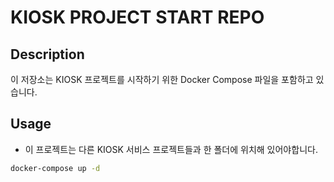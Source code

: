 # KIOSK PROJECT START REPO

## Description
이 저장소는 KIOSK 프로젝트를 시작하기 위한 Docker Compose 파일을 포함하고 있습니다.

## Usage
- 이 프로젝트는 다른 KIOSK 서비스 프로젝트들과 한 폴더에 위치해 있어야합니다.

```bash
docker-compose up -d
```